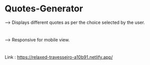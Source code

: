 # Quotes-Generator

--> Displays different quotes as per the choice selected by the user.
#
--> Responsive for mobile view.
#
Link : https://relaxed-travesseiro-a10b91.netlify.app/
